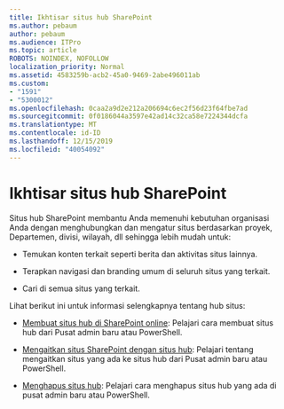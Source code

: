 ```yaml
---
title: Ikhtisar situs hub SharePoint
ms.author: pebaum
author: pebaum
ms.audience: ITPro
ms.topic: article
ROBOTS: NOINDEX, NOFOLLOW
localization_priority: Normal
ms.assetid: 4583259b-acb2-45a0-9469-2abe496011ab
ms.custom:
- "1591"
- "5300012"
ms.openlocfilehash: 0caa2a9d2e212a206694c6ec2f56d23f64fbe7ad
ms.sourcegitcommit: 0f0186044a3597e42ad14c32ca58e7224344dcfa
ms.translationtype: MT
ms.contentlocale: id-ID
ms.lasthandoff: 12/15/2019
ms.locfileid: "40054092"
---
```

# <a name="sharepoint-hub-sites-overview"></a>Ikhtisar situs hub SharePoint

Situs hub SharePoint membantu Anda memenuhi kebutuhan organisasi Anda dengan menghubungkan dan mengatur situs berdasarkan proyek, Departemen, divisi, wilayah, dll sehingga lebih mudah untuk:

- Temukan konten terkait seperti berita dan aktivitas situs lainnya.

- Terapkan navigasi dan branding umum di seluruh situs yang terkait. 

- Cari di semua situs yang terkait.

Lihat berikut ini untuk informasi selengkapnya tentang hub situs:
- [Membuat situs hub di SharePoint online](https://docs.microsoft.com/sharepoint/create-hub-site): Pelajari cara membuat situs hub dari Pusat admin baru atau PowerShell.

- [Mengaitkan situs SharePoint dengan situs hub](https://support.office.com/article/associate-a-sharepoint-site-with-a-hub-site-ae0009fd-af04-4d3d-917d-88edb43efc05): Pelajari tentang mengaitkan situs yang ada ke situs hub dari Pusat admin baru atau PowerShell.

- [Menghapus situs hub](https://docs.microsoft.com/sharepoint/remove-hub-site): Pelajari cara menghapus situs hub yang ada di pusat admin baru atau PowerShell.

